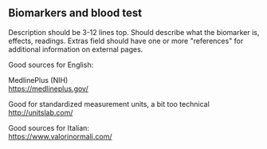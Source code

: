 ## Biomarkers and blood test

Description should be 3-12 lines top. Should describe what the biomarker is, effects, readings. Extras field should have one or more "references" for
additional information on external pages.

Good sources for English:

MedlinePlus (NIH)  
https://medlineplus.gov/

Good for standardized measurement units, a bit too technical http://unitslab.com/

Good sources for Italian:  
https://www.valorinormali.com/
